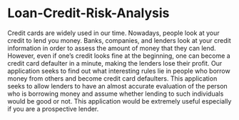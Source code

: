 # Loan-Credit-Risk-Analysis
Credit cards are widely used in our time. Nowadays, people look at your credit to lend you money. Banks, companies, and lenders look at your credit information in order to assess the amount of money that they can lend. However, even if one’s credit looks fine at the beginning, one can become a credit card defaulter in a minute, making the lenders lose their profit. Our application seeks to find out what interesting rules lie in people who borrow money from others and become credit card defaulters. This application seeks to allow lenders to have an almost accurate evaluation of the person who is borrowing money and assume whether lending to such individuals would be good or not. This application would be extremely useful especially if you are a prospective lender.
